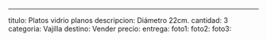 ---
titulo: Platos vidrio planos
descripcion: Diámetro 22cm.
cantidad: 3
categoria: Vajilla
destino: Vender
precio: 
entrega: 
foto1: 
foto2: 
foto3: 
